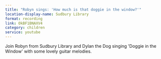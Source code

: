 ```yaml
---
title: "Robyn sings: 'How much is that doggie in the window?'"
location-display-name: Sudbury Library
format: recording
link: OkBF1BNAXV4
category: children
service: youtube
---
```


Join Robyn from Sudbury Library and Dylan the Dog singing 'Doggie in the Window' with some lovely guitar melodies.
